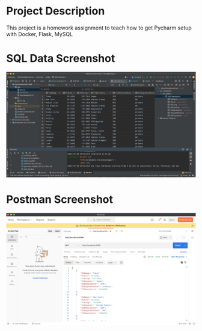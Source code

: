 # Project Description
This project is a homework assignment to teach how to get Pycharm setup with Docker, Flask, MySQL


# SQL Data Screenshot
![query request output](screenshots/query.png)

# Postman Screenshot
![postman request output](screenshots/postman.png)

>